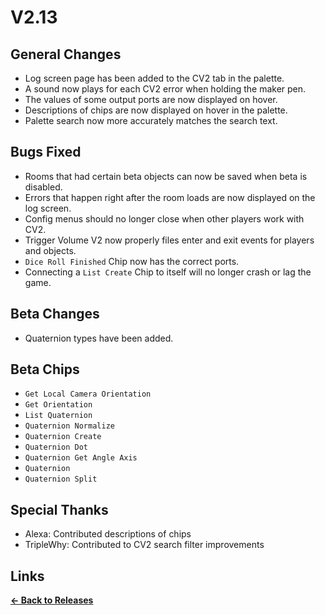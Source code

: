 # V2.13

## General Changes

* Log screen page has been added to the CV2 tab in the palette.
* A sound now plays for each CV2 error when holding the maker pen.
* The values of some output ports are now displayed on hover.
* Descriptions of chips are now displayed on hover in the palette.
* Palette search now more accurately matches the search text.

## Bugs Fixed

* Rooms that had certain beta objects can now be saved when beta is disabled.
* Errors that happen right after the room loads are now displayed on the log screen.
* Config menus should no longer close when other players work with CV2.
* Trigger Volume V2 now properly files enter and exit events for players and objects.
* `Dice Roll Finished` Chip now has the correct ports.
* Connecting a `List Create` Chip to itself will no longer crash or lag the game.

## Beta Changes

* Quaternion types have been added.

## Beta Chips

* `Get Local Camera Orientation`
* `Get Orientation`
* `List Quaternion`
* `Quaternion Normalize`
* `Quaternion Create`
* `Quaternion Dot`
* `Quaternion Get Angle Axis`
* `Quaternion`
* `Quaternion Split`

## Special Thanks

* Alexa: Contributed descriptions of chips
* TripleWhy: Contributed to CV2 search filter improvements

## Links

**[<- Back to Releases](/releases/)**
